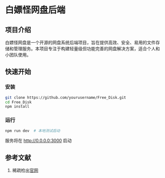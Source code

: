 # 白嫖怪网盘后端

## 项目介绍
白嫖怪网盘是一个开源的网盘系统后端项目，旨在提供高效、安全、易用的文件存储和管理服务。本项目专注于构建轻量级但功能完善的网盘解决方案，适合个人和小团队使用。


## 快速开始

### 安装

```bash
git clone https://github.com/yourusername/Free_Disk.git
cd Free_Disk
npm install  
```

### 运行

```bash
npm run dev  # 本地测试启动
```

服务将在 http://0.0.0.0:3000 启动


## 参考文献
1. 稀疏检出[官网](https://git-scm.cn/docs/git-sparse-checkout#Documentation/git-sparse-checkout.txt-codegitsparse-checkoutsetMYDIR1SUBDIR2code)